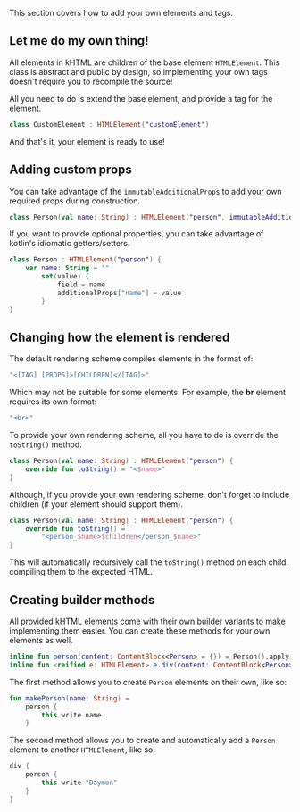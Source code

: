 [//]: # (title: Adding Custom Tags)
[//]: # (order: 6)

This section covers how to add your own elements and tags.

## Let me do my own thing!

All elements in kHTML are children of the base element `HTMLElement`. This class is abstract and public by design, so
implementing your own tags doesn't require you to recompile the source!

All you need to do is extend the base element, and provide a tag for the element.

```kotlin
class CustomElement : HTMLElement("customElement")
```

And that's it, your element is ready to use!

## Adding custom props

You can take advantage of the `immutableAdditionalProps` to add your own required props during construction.

```kotlin
class Person(val name: String) : HTMLElement("person", immutableAdditionalProps = mapOf("name" to name))
```

If you want to provide optional properties, you can take advantage of kotlin's idiomatic getters/setters.

```kotlin
class Person : HTMLElement("person") {
    var name: String = ""
        set(value) {
            field = name
            additionalProps["name"] = value
        }
}
```

## Changing how the element is rendered

The default rendering scheme compiles elements in the format of:

```kotlin
"<[TAG] [PROPS]>[CHILDREN]</[TAG]>"
```

Which may not be suitable for some elements. For example, the **br** element requires its own format:
```kotlin
"<br>"
```

To provide your own rendering scheme, all you have to do is override the `toString()` method.
```kotlin
class Person(val name: String) : HTMLElement("person") {
    override fun toString() = "<$name>"
}
```

Although, if you provide your own rendering scheme, don't forget to include children (if your element should support them).

```kotlin
class Person(val name: String) : HTMLElement("person") {
    override fun toString() =
        "<person_$name>$children</person_$name>"
}
```

This will automatically recursively call the `toString()` method on each child, compiling them to the expected HTML.

## Creating builder methods

All provided kHTML elements come with their own builder variants to make implementing them easier. You can create these
methods for your own elements as well.

```kotlin
inline fun person(content: ContentBlock<Person> = {}) = Person().apply(content)
inline fun <reified e: HTMLElement> e.div(content: ContentBlock<Person> = {}) = this ex Person().apply(content)
```

The first method allows you to create `Person` elements on their own, like so:

```kotlin
fun makePerson(name: String) = 
    person {
        this write name
    }
```

The second method allows you to create and automatically add a `Person` element to another `HTMLElement`, like so:

```kotlin
div {
    person {
        this write "Daymon"
    }
}
```
